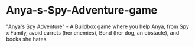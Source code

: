 # Anya-s-Spy-Adventure-game
"Anya's Spy Adventure" - A Buildbox game where you help Anya, from Spy x Family, avoid carrots (her enemies), Bond (her dog, an obstacle), and books she hates.
